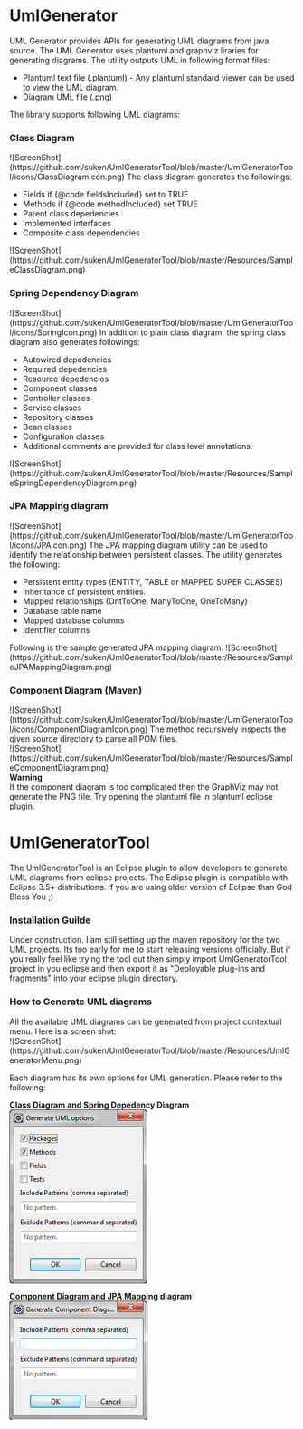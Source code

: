 UmlGenerator
============
<p>
UML Generator provides APIs for generating UML diagrams from java source. The UML Generator uses plantuml and graphviz liraries for generating diagrams. The utility outputs UML in following format files:
<ul>
<li> Plantuml text file (.plantuml) - Any plantuml standard viewer can be used to view the UML diagram.<br>
<li> Diagram UML file (.png)
</ul>
</p>

The library supports following UML diagrams:

<h3>Class Diagram</h3>
![ScreenShot](https://github.com/suken/UmlGeneratorTool/blob/master/UmlGeneratorTool/icons/ClassDiagramIcon.png)
The class diagram generates the followings:<br>
<ul>
  <li>Fields if {@code fieldsIncluded} set to TRUE
  <li>Methods if {@code methodIncluded} set TRUE
  <li>Parent class depedencies
  <li>Implemented interfaces
  <li>Composite class dependencies
</ul>
![ScreenShot](https://github.com/suken/UmlGeneratorTool/blob/master/Resources/SampleClassDiagram.png)

<h3> Spring Dependency Diagram </h3>
![ScreenShot](https://github.com/suken/UmlGeneratorTool/blob/master/UmlGeneratorTool/icons/SpringIcon.png)
In addition to plain class diagram, the spring class diagram also generates followings:
<ul>
  <li> Autowired depedencies
  <li> Required depedencies
  <li> Resource depedencies
  <li> Component classes
  <li> Controller classes
  <li> Service classes
  <li> Repository classes
  <li> Bean classes
  <li> Configuration classes
  <li> Additional comments are provided for class level annotations.
</ul>
![ScreenShot](https://github.com/suken/UmlGeneratorTool/blob/master/Resources/SampleSpringDependencyDiagram.png)



<h3> JPA Mapping diagram</h3>
![ScreenShot](https://github.com/suken/UmlGeneratorTool/blob/master/UmlGeneratorTool/icons/JPAIcon.png)
The JPA mapping diagram utility can be used to identify the relationship between persistent classes. The utility generates the following:
<ul>
  <li> Persistent entity types (ENTITY, TABLE or MAPPED SUPER CLASSES)
  <li> Inheritance of persistent entities.
  <li> Mapped relationships (OntToOne, ManyToOne, OneToMany)
  <li> Database table name
  <li> Mapped database columns
  <li> Identifier columns
</ul>
Following is the sample generated JPA mapping diagram.
![ScreenShot](https://github.com/suken/UmlGeneratorTool/blob/master/Resources/SampleJPAMappingDiagram.png)


<h3>Component Diagram (Maven)</h3>
![ScreenShot](https://github.com/suken/UmlGeneratorTool/blob/master/UmlGeneratorTool/icons/ComponentDiagramIcon.png)
The method recursively inspects the given source directory to parse all POM files. <br>
![ScreenShot](https://github.com/suken/UmlGeneratorTool/blob/master/Resources/SampleComponentDiagram.png)

<br>
<b> Warning </b><br>
If the component diagram is too complicated then the GraphViz may not generate the PNG file. Try opening the plantuml file in plantuml eclipse plugin.


UmlGeneratorTool
==================
The UmlGeneratorTool is an Eclipse plugin to allow developers to generate UML diagrams from eclipse projects. The Eclipse plugin is compatible with Eclipse 3.5+ distributions. If you are using older version of Eclipse than God Bless You ;)

<h3> Installation Guilde </h3>
Under construction. I am still setting up the maven repository for the two UML projects. Its too early for me to start releasing versions officially.
But if you really feel like trying the tool out then simply import UmlGeneratorTool project in you eclipse and then export it as "Deployable plug-ins and fragments" into your eclipse plugin directory.

<h3> How to Generate UML diagrams </h3>
All the available UML diagrams can be generated from project contextual menu. Here is a screen shot:<br>
![ScreenShot](https://github.com/suken/UmlGeneratorTool/blob/master/Resources/UmlGeneratorMenu.png)

Each diagram has its own options for UML generation. Please refer to the following:<br>

<b>Class Diagram and Spring Depedency Diagram</b><br>
<img align="center" src="https://github.com/suken/UmlGeneratorTool/blob/master/Resources/ClassAndSpringDiagramOptionsDialog.png"/>

<b>Component Diagram and JPA Mapping diagram</b><br>
<img align="center" src="https://github.com/suken/UmlGeneratorTool/blob/master/Resources/ComponentDiagramOptionsDialog.png"/>
